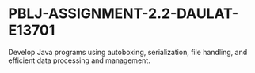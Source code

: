 # PBLJ-ASSIGNMENT-2.2-DAULAT-E13701
Develop Java programs using autoboxing, serialization, file handling, and efficient data processing and management.
